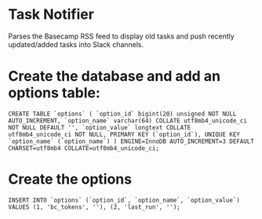 # Task Notifier
Parses the Basecamp RSS feed to display old tasks and push recently updated/added tasks into Slack channels.

# Create the database and add an options table:

```CREATE TABLE `options` (
  `option_id` bigint(20) unsigned NOT NULL AUTO_INCREMENT,
  `option_name` varchar(64) COLLATE utf8mb4_unicode_ci NOT NULL DEFAULT '',
  `option_value` longtext COLLATE utf8mb4_unicode_ci NOT NULL,
  PRIMARY KEY (`option_id`),
  UNIQUE KEY `option_name` (`option_name`)
) ENGINE=InnoDB AUTO_INCREMENT=3 DEFAULT CHARSET=utf8mb4 COLLATE=utf8mb4_unicode_ci;```

# Create the options
```INSERT INTO `options` (`option_id`, `option_name`, `option_value`)
VALUES
	(1, 'bc_tokens', ''),
	(2, 'last_run', '');```

